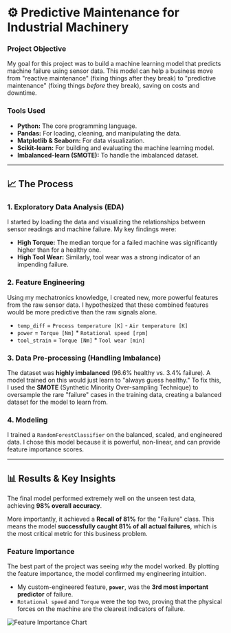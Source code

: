 # ⚙️ Predictive Maintenance for Industrial Machinery

### **Project Objective**
My goal for this project was to build a machine learning model that predicts machine failure using sensor data. This model can help a business move from "reactive maintenance" (fixing things after they break) to "predictive maintenance" (fixing things *before* they break), saving on costs and downtime.

### **Tools Used**
* **Python:** The core programming language.
* **Pandas:** For loading, cleaning, and manipulating the data.
* **Matplotlib & Seaborn:** For data visualization.
* **Scikit-learn:** For building and evaluating the machine learning model.
* **Imbalanced-learn (SMOTE):** To handle the imbalanced dataset.

---

## 📈 The Process

### 1. Exploratory Data Analysis (EDA)
I started by loading the data and visualizing the relationships between sensor readings and machine failure. My key findings were:
* **High Torque:** The median torque for a failed machine was significantly higher than for a healthy one.
* **High Tool Wear:** Similarly, tool wear was a strong indicator of an impending failure.

### 2. Feature Engineering
Using my mechatronics knowledge, I created new, more powerful features from the raw sensor data. I hypothesized that these combined features would be more predictive than the raw signals alone.
* `temp_diff` = `Process temperature [K]` - `Air temperature [K]`
* `power` = `Torque [Nm]` * `Rotational speed [rpm]`
* `tool_strain` = `Torque [Nm]` * `Tool wear [min]`

### 3. Data Pre-processing (Handling Imbalance)
The dataset was **highly imbalanced** (96.6% healthy vs. 3.4% failure). A model trained on this would just learn to "always guess healthy." To fix this, I used the **SMOTE** (Synthetic Minority Over-sampling Technique) to oversample the rare "failure" cases in the training data, creating a balanced dataset for the model to learn from.

### 4. Modeling
I trained a `RandomForestClassifier` on the balanced, scaled, and engineered data. I chose this model because it is powerful, non-linear, and can provide feature importance scores.

---

## 📊 Results & Key Insights

The final model performed extremely well on the unseen test data, achieving **98% overall accuracy**.

More importantly, it achieved a **Recall of 81%** for the "Failure" class. This means the model **successfully caught 81% of all actual failures**, which is the most critical metric for this business problem.

### Feature Importance
The best part of the project was seeing *why* the model worked. By plotting the feature importance, the model confirmed my engineering intuition.

* My custom-engineered feature, **`power`**, was the **3rd most important predictor** of failure.
* `Rotational speed` and `Torque` were the top two, proving that the physical forces on the machine are the clearest indicators of failure.

![Feature Importance Chart](training_plots.png)
